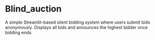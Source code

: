 # Blind_auction
A simple Streamlit-based silent bidding system where users submit bids anonymously. Displays all bids and announces the highest bidder once bidding ends.
